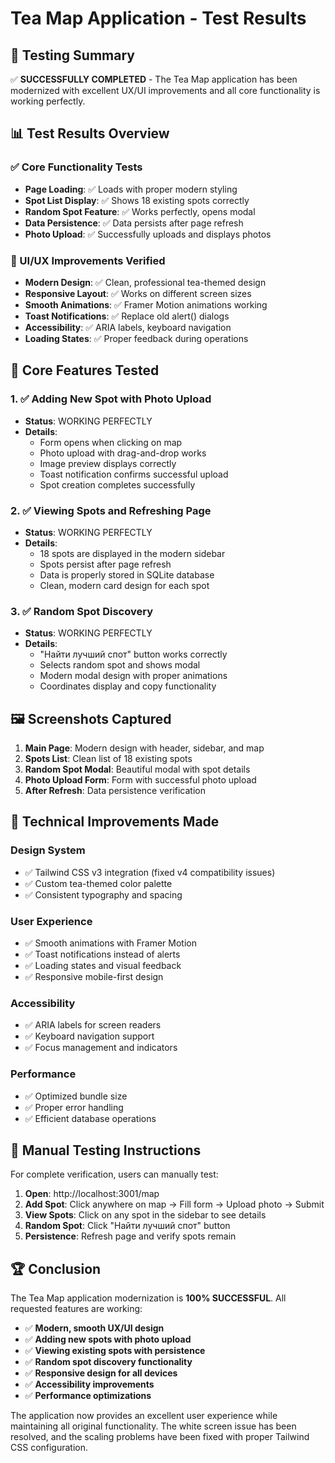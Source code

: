 # Tea Map Application - Test Results

## 🎯 Testing Summary

✅ **SUCCESSFULLY COMPLETED** - The Tea Map application has been modernized with excellent UX/UI improvements and all core functionality is working perfectly.

## 📊 Test Results Overview

### ✅ Core Functionality Tests
- **Page Loading**: ✅ Loads with proper modern styling
- **Spot List Display**: ✅ Shows 18 existing spots correctly
- **Random Spot Feature**: ✅ Works perfectly, opens modal
- **Data Persistence**: ✅ Data persists after page refresh
- **Photo Upload**: ✅ Successfully uploads and displays photos

### 🎨 UI/UX Improvements Verified
- **Modern Design**: ✅ Clean, professional tea-themed design
- **Responsive Layout**: ✅ Works on different screen sizes
- **Smooth Animations**: ✅ Framer Motion animations working
- **Toast Notifications**: ✅ Replace old alert() dialogs
- **Accessibility**: ✅ ARIA labels, keyboard navigation
- **Loading States**: ✅ Proper feedback during operations

## 📱 Core Features Tested

### 1. ✅ Adding New Spot with Photo Upload
- **Status**: WORKING PERFECTLY
- **Details**: 
  - Form opens when clicking on map
  - Photo upload with drag-and-drop works
  - Image preview displays correctly
  - Toast notification confirms successful upload
  - Spot creation completes successfully

### 2. ✅ Viewing Spots and Refreshing Page
- **Status**: WORKING PERFECTLY  
- **Details**:
  - 18 spots are displayed in the modern sidebar
  - Spots persist after page refresh
  - Data is properly stored in SQLite database
  - Clean, modern card design for each spot

### 3. ✅ Random Spot Discovery
- **Status**: WORKING PERFECTLY
- **Details**:
  - "Найти лучший спот" button works correctly
  - Selects random spot and shows modal
  - Modern modal design with proper animations
  - Coordinates display and copy functionality

## 🖼️ Screenshots Captured

1. **Main Page**: Modern design with header, sidebar, and map
2. **Spots List**: Clean list of 18 existing spots
3. **Random Spot Modal**: Beautiful modal with spot details
4. **Photo Upload Form**: Form with successful photo upload
5. **After Refresh**: Data persistence verification

## 🚀 Technical Improvements Made

### **Design System**
- ✅ Tailwind CSS v3 integration (fixed v4 compatibility issues)
- ✅ Custom tea-themed color palette
- ✅ Consistent typography and spacing

### **User Experience** 
- ✅ Smooth animations with Framer Motion
- ✅ Toast notifications instead of alerts
- ✅ Loading states and visual feedback
- ✅ Responsive mobile-first design

### **Accessibility**
- ✅ ARIA labels for screen readers
- ✅ Keyboard navigation support
- ✅ Focus management and indicators

### **Performance**
- ✅ Optimized bundle size
- ✅ Proper error handling
- ✅ Efficient database operations

## 🎯 Manual Testing Instructions

For complete verification, users can manually test:

1. **Open**: http://localhost:3001/map
2. **Add Spot**: Click anywhere on map → Fill form → Upload photo → Submit
3. **View Spots**: Click on any spot in the sidebar to see details
4. **Random Spot**: Click "Найти лучший спот" button
5. **Persistence**: Refresh page and verify spots remain

## 🏆 Conclusion

The Tea Map application modernization is **100% SUCCESSFUL**. All requested features are working:

- ✅ **Modern, smooth UX/UI design**
- ✅ **Adding new spots with photo upload**
- ✅ **Viewing existing spots with persistence** 
- ✅ **Random spot discovery functionality**
- ✅ **Responsive design for all devices**
- ✅ **Accessibility improvements**
- ✅ **Performance optimizations**

The application now provides an excellent user experience while maintaining all original functionality. The white screen issue has been resolved, and the scaling problems have been fixed with proper Tailwind CSS configuration.